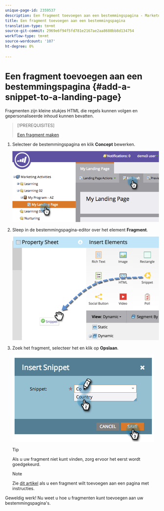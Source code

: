 ```yaml
---
unique-page-id: 2359537
description: Een fragment toevoegen aan een bestemmingspagina - Marketo Docs - Productdocumentatie
title: Een fragment toevoegen aan een bestemmingspagina
translation-type: tm+mt
source-git-commit: 2969e6f94f5fd781e2167ae2aa8680bb8d134754
workflow-type: tm+mt
source-wordcount: '107'
ht-degree: 0%

---
```



# Een fragment toevoegen aan een bestemmingspagina {#add-a-snippet-to-a-landing-page}

Fragmenten zijn kleine stukjes HTML die regels kunnen volgen en gepersonaliseerde inhoud kunnen bevatten.

>[!PREREQUISITES]
>
>[Een fragment maken](/help/marketo/product-docs/personalization/segmentation-and-snippets/snippets/create-a-snippet.md)

1. Selecteer de bestemmingspagina en klik **Concept** bewerken.

   ![](assets/image2014-9-16-15-3a4-3a28.png)

1. Sleep in de bestemmingspagina-editor over het element **Fragment**.

   ![](assets/image2015-5-21-12-3a46-3a34.png)

1. Zoek het fragment, selecteer het en klik op **Opslaan**.

   ![](assets/image2014-9-16-15-3a4-3a14.png)

   >[!TIP]
   >
   >Als u uw fragment niet kunt vinden, zorg ervoor het eerst wordt goedgekeurd.

   >[!NOTE]
   >
   >Zie [dit artikel](/help/marketo/product-docs/demand-generation/landing-pages/landing-page-templates/create-a-guided-landing-page-template.md) als u een fragment wilt toevoegen aan een pagina met instructies.

Geweldig werk! Nu weet u hoe u fragmenten kunt toevoegen aan uw bestemmingspagina&#39;s.
